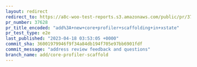 ```yaml
---
layout: redirect
redirect_to: https://a8c-woo-test-reports.s3.amazonaws.com/public/pr/37628/e2e/index.html
pr_number: 37628
pr_title_encoded: "add%3A+new+core+profiler+scaffolding+in+xstate"
pr_test_type: e2e
last_published: "2023-04-18 03:53:05 +0000"
commit_sha: 36001979946f9f34a84db194f705e97bb6901fdf
commit_message: "address review feedback and questions"
branch_name: add/core-profiler-scaffold
---
```

